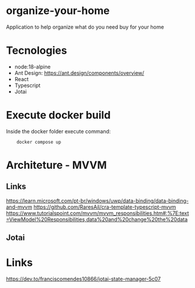# organize-your-home
Application to help organize what do you need buy for your home

# Tecnologies
- node:18-alpine
- Ant Design: https://ant.design/components/overview/
- React
- Typescript
- Jotai

# Execute docker build

Inside the docker folder execute command:
```
	docker compose up
```

# Architeture - MVVM

## Links
https://learn.microsoft.com/pt-br/windows/uwp/data-binding/data-binding-and-mvvm
https://github.com/RaresAil/cra-template-typescript-mvvm
https://www.tutorialspoint.com/mvvm/mvvm_responsibilities.htm#:%7E:text=ViewModel%20Responsibilities,data%20and%20change%20the%20data

## Jotai

# Links
https://dev.to/franciscomendes10866/jotai-state-manager-5c07
